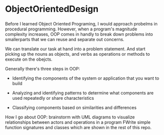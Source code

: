 # ObjectOrientedDesign

###
Before I learned Object Oriented Programing, I would approach probelms in procedural programming.
However, when a program's magnitude complexity increases, OOP comes in handly to break down problems into smallerparts that we can reuse and separate out concerns.

We can translate our task at hand into a problem statement. And start picking up the nouns as objects, and verbs as operations or methods to execute on the obejcts.

Generally there's three steps in OOP:
- Identifying the components of the system or application that you want to build

- Analyzing and identifying patterns to determine what components are used repeatedly or share characteristics

- Classifying components based on similarities and differences

How I go about OOP:
brainstorm with UML diagrams to visualize relationships between actors and operations in a program
FWrite simple function signatures and classes which are shown in the rest of this repo.